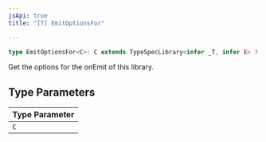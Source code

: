 ```yaml
---
jsApi: true
title: "[T] EmitOptionsFor"

---
```

```ts
type EmitOptionsFor<C>: C extends TypeSpecLibrary<infer _T, infer E> ? E : never;
```

Get the options for the onEmit of this library.

## Type Parameters

| Type Parameter |
| ------ |
| `C` |
